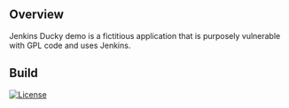 ## Overview ##
Jenkins Ducky demo is a fictitious application that is purposely vulnerable with GPL code and uses Jenkins.

## Build ##

[![License](https://img.shields.io/badge/license-PIZZA-blue.svg)](https://github.com/davemeurer/PIZZA-LICENSE) 